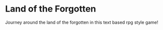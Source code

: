 # Land of the Forgotten

Journey around the land of the forgotten in this text based rpg style game!
